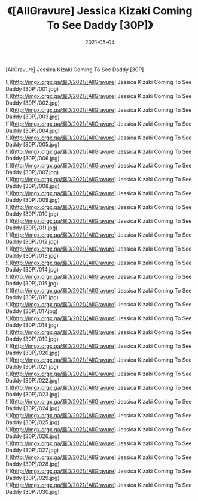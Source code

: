 ﻿---
layout: post
title:  《[AllGravure] Jessica Kizaki Coming To See Daddy [30P]》
date:   2021-05-04
img: http://imgx.orgx.ga/漏D/2021/[AllGravure] Jessica Kizaki Coming To See Daddy [30P]/000.jpg
categories: [美女, 清纯, 唯美]
---

[AllGravure] Jessica Kizaki Coming To See Daddy [30P]

  ![](http://imgx.orgx.ga/漏D/2021/[AllGravure] Jessica Kizaki Coming To See Daddy [30P]/001.jpg) <br> ![](http://imgx.orgx.ga/漏D/2021/[AllGravure] Jessica Kizaki Coming To See Daddy [30P]/002.jpg) <br> ![](http://imgx.orgx.ga/漏D/2021/[AllGravure] Jessica Kizaki Coming To See Daddy [30P]/003.jpg) <br> ![](http://imgx.orgx.ga/漏D/2021/[AllGravure] Jessica Kizaki Coming To See Daddy [30P]/004.jpg) <br> ![](http://imgx.orgx.ga/漏D/2021/[AllGravure] Jessica Kizaki Coming To See Daddy [30P]/005.jpg) <br> ![](http://imgx.orgx.ga/漏D/2021/[AllGravure] Jessica Kizaki Coming To See Daddy [30P]/006.jpg) <br> ![](http://imgx.orgx.ga/漏D/2021/[AllGravure] Jessica Kizaki Coming To See Daddy [30P]/007.jpg) <br> ![](http://imgx.orgx.ga/漏D/2021/[AllGravure] Jessica Kizaki Coming To See Daddy [30P]/008.jpg) <br> ![](http://imgx.orgx.ga/漏D/2021/[AllGravure] Jessica Kizaki Coming To See Daddy [30P]/009.jpg) <br> ![](http://imgx.orgx.ga/漏D/2021/[AllGravure] Jessica Kizaki Coming To See Daddy [30P]/010.jpg) <br> ![](http://imgx.orgx.ga/漏D/2021/[AllGravure] Jessica Kizaki Coming To See Daddy [30P]/011.jpg) <br> ![](http://imgx.orgx.ga/漏D/2021/[AllGravure] Jessica Kizaki Coming To See Daddy [30P]/012.jpg) <br> ![](http://imgx.orgx.ga/漏D/2021/[AllGravure] Jessica Kizaki Coming To See Daddy [30P]/013.jpg) <br> ![](http://imgx.orgx.ga/漏D/2021/[AllGravure] Jessica Kizaki Coming To See Daddy [30P]/014.jpg) <br> ![](http://imgx.orgx.ga/漏D/2021/[AllGravure] Jessica Kizaki Coming To See Daddy [30P]/015.jpg) <br> ![](http://imgx.orgx.ga/漏D/2021/[AllGravure] Jessica Kizaki Coming To See Daddy [30P]/016.jpg) <br> ![](http://imgx.orgx.ga/漏D/2021/[AllGravure] Jessica Kizaki Coming To See Daddy [30P]/017.jpg) <br> ![](http://imgx.orgx.ga/漏D/2021/[AllGravure] Jessica Kizaki Coming To See Daddy [30P]/018.jpg) <br> ![](http://imgx.orgx.ga/漏D/2021/[AllGravure] Jessica Kizaki Coming To See Daddy [30P]/019.jpg) <br> ![](http://imgx.orgx.ga/漏D/2021/[AllGravure] Jessica Kizaki Coming To See Daddy [30P]/020.jpg) <br> ![](http://imgx.orgx.ga/漏D/2021/[AllGravure] Jessica Kizaki Coming To See Daddy [30P]/021.jpg) <br> ![](http://imgx.orgx.ga/漏D/2021/[AllGravure] Jessica Kizaki Coming To See Daddy [30P]/022.jpg) <br> ![](http://imgx.orgx.ga/漏D/2021/[AllGravure] Jessica Kizaki Coming To See Daddy [30P]/023.jpg) <br> ![](http://imgx.orgx.ga/漏D/2021/[AllGravure] Jessica Kizaki Coming To See Daddy [30P]/024.jpg) <br> ![](http://imgx.orgx.ga/漏D/2021/[AllGravure] Jessica Kizaki Coming To See Daddy [30P]/025.jpg) <br> ![](http://imgx.orgx.ga/漏D/2021/[AllGravure] Jessica Kizaki Coming To See Daddy [30P]/026.jpg) <br> ![](http://imgx.orgx.ga/漏D/2021/[AllGravure] Jessica Kizaki Coming To See Daddy [30P]/027.jpg) <br> ![](http://imgx.orgx.ga/漏D/2021/[AllGravure] Jessica Kizaki Coming To See Daddy [30P]/028.jpg) <br> ![](http://imgx.orgx.ga/漏D/2021/[AllGravure] Jessica Kizaki Coming To See Daddy [30P]/029.jpg) <br> ![](http://imgx.orgx.ga/漏D/2021/[AllGravure] Jessica Kizaki Coming To See Daddy [30P]/030.jpg) <br>